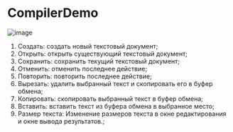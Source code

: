 # CompilerDemo
![image](https://github.com/Radramor/CompilerDemo/assets/113186564/0b317a36-ce6f-4a1c-ac8f-70a0d88b8021)
1. Создать: создать новый текстовый документ;
2. Открыть: открыть существующий текстовый документ;
3. Сохранить: сохранить текущий текстовый документ;
4. Отменить: отменить последнее действие;
5. Повторить: повторить последнее действие;
6. Вырезать: удалить выбранный текст и скопировать его в буфер обмена;
7. Копировать: скопировать выбранный текст в буфер обмена;
8. Вставить: вставить текст из буфера обмена в выбранное место;
9. Размер текста: Изменение размеров текста в окне редактирования и окне вывода результатов.;
